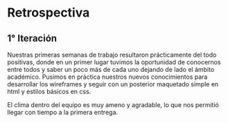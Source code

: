 # Retrospectiva

## 1° Iteración

Nuestras primeras semanas de trabajo resultaron prácticamente del todo positivas, donde en un primer lugar tuvimos la oportunidad de conocernos entre todos y saber un poco más de cada uno dejando de lado el ámbito académico.
Pusimos en práctica nuestros nuevos conocimientos para desarrollar los wireframes y seguir con un posterior maquetado simple en html y estilos básicos en css.

El clima dentro del equipo es muy ameno y agradable, lo que nos permitió llegar con tiempo a la primera entrega.
